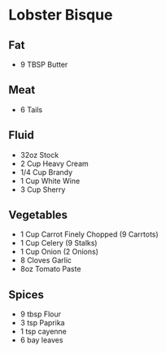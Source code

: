 # Lobster Bisque

## Fat
 - 9 TBSP Butter

## Meat
- 6 Tails

## Fluid
- 32oz Stock
- 2 Cup Heavy Cream
- 1/4 Cup Brandy
- 1 Cup White Wine
- 3 Cup Sherry

## Vegetables
- 1 Cup Carrot Finely Chopped (9 Carrtots)
- 1 Cup Celery (9 Stalks)
- 1 Cup Onion (2 Onions)
- 8 Cloves Garlic
- 8oz Tomato Paste

## Spices
- 9 tbsp Flour
- 3 tsp Paprika
- 1 tsp cayenne
- 6 bay leaves
